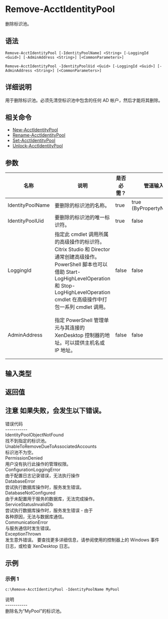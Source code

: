 # Remove-AcctIdentityPool

删除标识池。

## 语法

    Remove-AcctIdentityPool [-IdentityPoolName] <String> [-LoggingId <Guid>] [-AdminAddress <String>] [<CommonParameters>]
    
    Remove-AcctIdentityPool -IdentityPoolUid <Guid> [-LoggingId <Guid>] [-AdminAddress <String>] [<CommonParameters>]
    

## 详细说明

用于删除标识池。必须先清空标识池中包含的任何 AD 帐户，然后才能将其删除。

## 相关命令

- [New-AcctIdentityPool](New-AcctIdentityPool.html)
- [Rename-AcctIdentityPool](Rename-AcctIdentityPool.html)
- [Set-AcctIdentityPool](Set-AcctIdentityPool.html)
- [Unlock-AcctIdentityPool](Unlock-AcctIdentityPool.html)

## 参数

| 名称               | 说明                                                                                                                                                                     | 是否必需？ | 管道输入                  | 默认值                                   |
| ---------------- | ---------------------------------------------------------------------------------------------------------------------------------------------------------------------- | ----- | --------------------- | ------------------------------------- |
| IdentityPoolName | 要删除的标识池的名称。                                                                                                                                                            | true  | true (ByPropertyName) |                                       |
| IdentityPoolUid  | 要删除的标识池的唯一标识符。                                                                                                                                                         | true  | false                 |                                       |
| LoggingId        | 指定此 cmdlet 调用所属的高级操作的标识符。 Citrix Studio 和 Director 通常创建高级操作。 PowerShell 脚本也可以借助 Start-LogHighLevelOperation 和 Stop-LogHighLevelOperation cmdlet 在高级操作中打包一系列 cmdlet 调用。 | false | false                 |                                       |
| AdminAddress     | 指定 PowerShell 管理单元与其连接的 XenDesktop 控制器的地址。可以提供主机名或 IP 地址。                                                                                                              | false | false                 | LocalHost。一旦有 cmdlet 提供了某个值，此值将变为默认值。 |

## 输入类型

### 

## 返回值

### 

## 注意 如果失败，会发生以下错误。  
错误代码  
\---\---\-----  
IdentityPoolObjectNotFound  
找不到指定的标识池。  
UnableToRemoveDueToAssociatedAccounts  
标识池不为空。  
PermissionDenied  
用户没有执行此操作的管理权限。  
ConfigurationLoggingError  
由于配置日志记录错误，无法执行操作  
DatabaseError  
尝试执行数据库操作时，服务发生错误。  
DatabaseNotConfigured  
由于未配置用于服务的数据库，无法完成操作。  
ServiceStatusInvalidDb  
尝试执行数据库操作时，服务发生错误 - 由于  
各种原因，无法与数据库通信。  
CommunicationError  
与服务通信时发生错误。  
ExceptionThrown  
发生意外错误。 要查找更多详细信息，请参阅使用的控制器上的 Windows 事件日志，或检查 XenDesktop 日志。

## 示例

### 示例 1

    c:\Remove-AcctIdentityPool -IdentityPoolName MyPool
    

说明  
\---\---\-----  
删除名为“MyPool”的标识池。